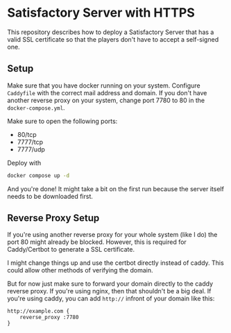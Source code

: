 # Satisfactory Server with HTTPS

This repository describes how to deploy a Satisfactory Server that has a valid SSL certificate so that the players don't have to accept a self-signed one.

## Setup

Make sure that you have docker running on your system.
Configure `Caddyfile` with the correct mail address and domain.
If you don't have another reverse proxy on your system, change port 7780 to 80 in the `docker-compose.yml`.

Make sure to open the following ports:
- 80/tcp
- 7777/tcp
- 7777/udp

Deploy with
```bash
docker compose up -d
```
And you're done! It might take a bit on the first run because the server itself needs to be downloaded first.

## Reverse Proxy Setup

If you're using another reverse proxy for your whole system (like I do) the port 80 might already be blocked.
However, this is required for Caddy/Certbot to generate a SSL certificate.

I might change things up and use the certbot directly instead of caddy. This could allow other methods of verifying the domain.

But for now just make sure to forward your domain directly to the caddy reverse proxy.
If you're using nginx, then that shouldn't be a big deal. If you're using caddy, you can add `http://` infront of your domain like this:
```caddyfile
http://example.com {
    reverse_proxy :7780
}
```
